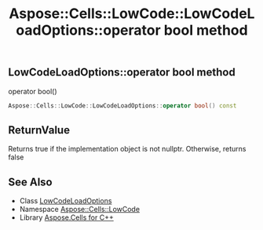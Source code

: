 ﻿---
title: Aspose::Cells::LowCode::LowCodeLoadOptions::operator bool method
linktitle: operator bool
second_title: Aspose.Cells for C++ API Reference
description: 'Aspose::Cells::LowCode::LowCodeLoadOptions::operator bool method. operator bool() in C++.'
type: docs
weight: 400
url: /cpp/aspose.cells.lowcode/lowcodeloadoptions/operator_bool/
---
## LowCodeLoadOptions::operator bool method


operator bool()

```cpp
Aspose::Cells::LowCode::LowCodeLoadOptions::operator bool() const
```


## ReturnValue

Returns true if the implementation object is not nullptr. Otherwise, returns false

## See Also

* Class [LowCodeLoadOptions](../)
* Namespace [Aspose::Cells::LowCode](../../)
* Library [Aspose.Cells for C++](../../../)
